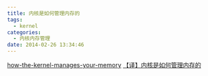 ```yaml
---
title: 内核是如何管理内存的
tags:
  - kernel
categories:
  - 内核内存管理
date: 2014-02-26 13:34:46
---
```


[how-the-kernel-manages-your-memory](http://duartes.org/gustavo/blog/post/how-the-kernel-manages-your-memory)
[【译】内核是如何管理内存的](/uploads/docs/how-the-kernel-manages-your-memory.pdf)
